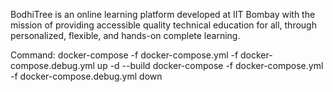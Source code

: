 BodhiTree is an online learning platform developed at IIT Bombay with the mission of providing accessible quality technical education for all, through personalized, flexible, and hands-on complete learning.

Command: docker-compose -f docker-compose.yml -f docker-compose.debug.yml up -d --build
         docker-compose -f docker-compose.yml -f docker-compose.debug.yml down
